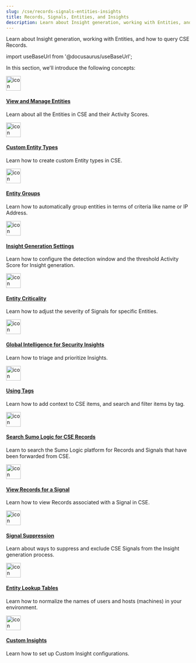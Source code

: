 ```yaml
---
slug: /cse/records-signals-entities-insights
title: Records, Signals, Entities, and Insights
description: Learn about Insight generation, working with Entities, and how to query CSE Records.
---
```


Learn about Insight generation, working with Entities, and how to query CSE Records. 

import useBaseUrl from '@docusaurus/useBaseUrl';

In this section, we'll introduce the following concepts:

<div className="box-wrapper" markdown="1">
<div className="box smallbox1 card">
  <div className="container">
  <a href="/docs/cse/records-signals-entities-insights/view-manage-entities"><img src={useBaseUrl('img/icons/security/siem-challenges.png')} alt="icon" width="40"/><h4>View and Manage Entities</h4></a>
  <p>Learn about all the Entities in CSE and their Activity Scores.</p>
  </div>
</div>
<div className="box smallbox2 card">
  <div className="container">
  <a href="/docs/cse/records-signals-entities-insights/create-custom-entity-type"><img src={useBaseUrl('img/icons/security/siem-challenges.png')} alt="icon" width="40"/><h4>Custom Entity Types</h4></a>
  <p>Learn how to create custom Entity types in CSE.</p>
  </div>
</div>
<div className="box smallbox3 card">
  <div className="container">
  <a href="/docs/cse/records-signals-entities-insights/create-an-entity-group"><img src={useBaseUrl('img/icons/security/siem-challenges.png')} alt="icon" width="40"/><h4>Entity Groups</h4></a>
  <p>Learn how to automatically group entities in terms of criteria like name or IP Address.</p>
  </div>
</div>
<div className="box smallbox4 card">
  <div className="container">
  <a href="/docs/cse/records-signals-entities-insights/set-insight-generation-window-threshold"><img src={useBaseUrl('img/icons/security/siem-challenges.png')} alt="icon" width="40"/><h4>Insight Generation Settings</h4></a>
  <p>Learn how to configure the detection window and the threshold Activity Score for Insight generation.</p>
  </div>
</div>
<div className="box smallbox5 card">
  <div className="container">
  <a href="/docs/cse/records-signals-entities-insights/entity-criticality"><img src={useBaseUrl('img/icons/security/siem-challenges.png')} alt="icon" width="40"/><h4>Entity Criticality</h4></a>
  <p>Learn how to adjust the severity of Signals for specific Entities.</p>
  </div>
</div>
<div className="box smallbox6 card">
  <div className="container">
  <a href="/docs/cse/records-signals-entities-insights/global-intelligence-security-insights"><img src={useBaseUrl('img/icons/security/siem-challenges.png')} alt="icon" width="40"/><h4>Global Intelligence for Security Insights</h4></a>
  <p>Learn how to triage and prioritize Insights.</p>
  </div>
</div>
<div className="box smallbox7 card">
  <div className="container">
  <a href="/docs/cse/records-signals-entities-insights/tags-insights-signals-entities-rules"><img src={useBaseUrl('img/icons/security/siem-challenges.png')} alt="icon" width="40"/><h4>Using Tags</h4></a>
  <p>Learn how to add context to CSE items, and search and filter items by tag.</p>
  </div>
</div>
<div className="box smallbox8 card">
  <div className="container">
  <a href="/docs/cse/records-signals-entities-insights/search-cse-records-in-sumo"><img src={useBaseUrl('img/icons/security/siem-challenges.png')} alt="icon" width="40"/><h4>Search Sumo Logic for CSE Records</h4></a>
  <p>Learn to search the Sumo Logic platform for Records and Signals that have been forwarded from CSE.</p>
  </div>
</div>
<div className="box smallbox9 card">
  <div className="container">
  <a href="/docs/cse/records-signals-entities-insights/view-records-signal"><img src={useBaseUrl('img/icons/security/siem-challenges.png')} alt="icon" width="40"/><h4>View Records for a Signal</h4></a>
  <p>Learn how to view Records associated with a Signal in CSE.</p>
  </div>
</div>
<div className="box smallbox10 card">
  <div className="container">
  <a href="/docs/cse/records-signals-entities-insights/about-signal-suppression"><img src={useBaseUrl('img/icons/security/siem-challenges.png')} alt="icon" width="40"/><h4>Signal Suppression</h4></a>
  <p>Learn about ways to suppress and exclude CSE Signals from the Insight generation process.</p>
  </div>
</div>
<div className="box smallbox11 card">
  <div className="container">
  <a href="/docs/cse/records-signals-entities-insights/configure-entity-lookup-table"><img src={useBaseUrl('img/icons/security/siem-challenges.png')} alt="icon" width="40"/><h4>Entity Lookup Tables</h4></a>
  <p>Learn how to normalize the names of users and hosts (machines) in your environment.</p>
  </div>
</div>
<div className="box smallbox12 card">
  <div className="container">
  <a href="/docs/cse/records-signals-entities-insights/configure-custom-insight"><img src={useBaseUrl('img/icons/security/siem-challenges.png')} alt="icon" width="40"/><h4>Custom Insights</h4></a>
  <p>Learn how to set up Custom Insight configurations.</p>
  </div>
</div>
</div>
